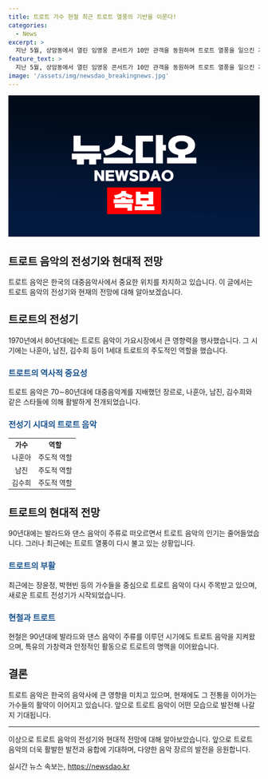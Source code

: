 ```yaml
---
title: 트로트 가수 현철 최근 트로트 열풍의 기반을 이룬다!
categories:
  - News
excerpt: >
  지난 5월, 상암동에서 열린 임영웅 콘서트가 10만 관객을 동원하며 트로트 열풍을 일으킨 가운데, 70∼80년대 트로트 전성기를 이끈 가수들과 90년대 발라드·댄스 음악의 부상으로 트로트가 외면받는 시기를 견디며 명맥을 이어온 현철에 대한 보도입니다. 현철은 20년 넘는 무명생활 끝에 이름을 알리고, 오랜 가수 생활과 철저한 자기관리로 눈길을 끕니다. 이른바 트로트 4대 천왕의 맏형으로서 트로트의 명맥을 이어온 현철은 최근 다시 불어난 트로트 열풍의 중심에 서 있습니다.
feature_text: >
  지난 5월, 상암동에서 열린 임영웅 콘서트가 10만 관객을 동원하며 트로트 열풍을 일으킨 가운데, 70∼80년대 트로트 전성기를 이끈 가수들과 90년대 발라드·댄스 음악의 부상으로 트로트가 외면받는 시기를 견디며 명맥을 이어온 현철에 대한 보도입니다. 현철은 20년 넘는 무명생활 끝에 이름을 알리고, 오랜 가수 생활과 철저한 자기관리로 눈길을 끕니다. 이른바 트로트 4대 천왕의 맏형으로서 트로트의 명맥을 이어온 현철은 최근 다시 불어난 트로트 열풍의 중심에 서 있습니다.
image: '/assets/img/newsdao_breakingnews.jpg'
---
```


<p><img src="/assets/img/newsdao_breakingnews.jpg" alt="bookingtag 속보" /></p>

<h2 data-ke-size="size26">트로트 음악의 전성기와 현대적 전망</h2>

<p data-ke-size="size16">트로트 음악은 한국의 대중음악사에서 중요한 위치를 차지하고 있습니다. 이 글에서는 트로트 음악의 전성기와 현재의 전망에 대해 알아보겠습니다.</p>

<h2 data-ke-size="size24">트로트의 전성기</h2>

<p data-ke-size="size16">1970년에서 80년대에는 트로트 음악이 가요시장에서 큰 영향력을 행사했습니다. 그 시기에는 나훈아, 남진, 김수희 등이 1세대 트로트의 주도적인 역할을 했습니다.</p>

<h3 data-ke-size="size22"><b><span style="color: #1a5490;">트로트의 역사적 중요성</span></b></h3>

<p data-ke-size="size16">트로트 음악은 70∼80년대에 대중음악계를 지배했던 장르로, 나훈아, 남진, 김수희와 같은 스타들에 의해 활발하게 전개되었습니다.</p>

<h3 data-ke-size="size22"><b><span style="color: #1a5490;">전성기 시대의 트로트 음악</span></b></h3>

<table>
    <tr>
        <td style="text-align: center; height: 17px;"><b>가수</b></td>
        <td style="text-align: center; height: 17px;"><b>역할</b></td>
    </tr>
    <tr>
        <td style="text-align: center; height: 17px;">나훈아</td>
        <td style="text-align: center; height: 17px;">주도적 역할</td>
    </tr>
    <tr>
        <td style="text-align: center; height: 17px;">남진</td>
        <td style="text-align: center; height: 17px;">주도적 역할</td>
    </tr>
    <tr>
        <td style="text-align: center; height: 17px;">김수희</td>
        <td style="text-align: center; height: 17px;">주도적 역할</td>
    </tr>
</table>

<h2 data-ke-size="size24">트로트의 현대적 전망</h2>

<p data-ke-size="size16">90년대에는 발라드와 댄스 음악이 주류로 떠오르면서 트로트 음악의 인기는 줄어들었습니다. 그러나 최근에는 트로트 열풍이 다시 불고 있는 상황입니다.</p>

<h3 data-ke-size="size22"><b><span style="color: #1a5490;">트로트의 부활</span></b></h3>

<p data-ke-size="size16">최근에는 장윤정, 박현빈 등의 가수들을 중심으로 트로트 음악이 다시 주목받고 있으며, 새로운 트로트 전성기가 시작되었습니다.</p>

<h3 data-ke-size="size22"><b><span style="color: #1a5490;">현철과 트로트</span></b></h3>

<p data-ke-size="size16">현철은 90년대에 발라드와 댄스 음악이 주류를 이루던 시기에도 트로트 음악을 지켜왔으며, 특유의 가창력과 안정적인 활동으로 트로트의 명맥을 이어왔습니다.</p>

<h2 data-ke-size="size24">결론</h2>

<p data-ke-size="size16">트로트 음악은 한국의 음악사에 큰 영향을 미치고 있으며, 현재에도 그 전통을 이어가는 가수들의 활약이 이어지고 있습니다. 앞으로 트로트 음악이 어떤 모습으로 발전해 나갈지 기대됩니다.</p>

<hr>

<p data-ke-size="size16">이상으로 트로트 음악의 전성기와 현대적 전망에 대해 알아보았습니다. 앞으로 트로트 음악의 더욱 활발한 발전과 융합에 기대하며, 다양한 음악 장르의 발전을 응원합니다.</p>
실시간 뉴스 속보는, <a href="https://newsdao.kr" rel="dofollow">https://newsdao.kr</a>


